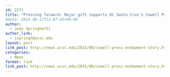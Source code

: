 ```yaml
---
id: 2271
title: "Pressing forward: Major gift supports UC Santa Cruz's Cowell Press"
#date: 2015-08-17T12:07:43+00:00
author:
  - Joan Springhetti
author_link:
  - jspringh@ucsc.edu
layout: post
link_post: http://news.ucsc.edu/2015/08/cowell-press-endowment-story.html
categories:
  - News
format: link
link_post: http://news.ucsc.edu/2015/08/cowell-press-endowment-story.html
---
```

